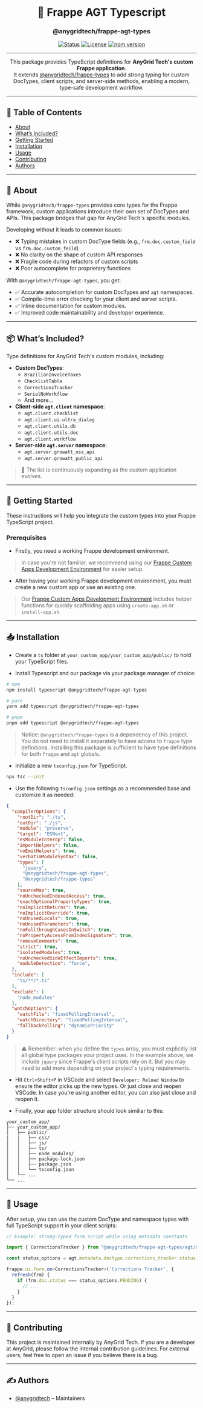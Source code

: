 <h1 align="center">
  🚀 Frappe AGT Typescript
</h1>

<h3 align="center">@anygridtech/frappe-agt-types</h3>

<div align="center">

[![Status](https://img.shields.io/badge/status-active-success.svg)]()
[![License](https://img.shields.io/badge/license-MIT-blue.svg)](/LICENSE)
[![npm version](https://badge.fury.io/js/%40anygridtech%2Ffrappe-agt-types.svg)](https://badge.fury.io/js/%40anygridtech%2Ffrappe-agt-types)

</div>

---

<p align="center">
This package provides TypeScript definitions for <strong>AnyGrid Tech's custom Frappe application</strong>.
<br>
It extends <a href="https://github.com/AnyGridTech/frappe-types">@anygridtech/frappe-types</a> to add strong typing for custom DocTypes, client scripts, and server-side methods, enabling a modern, type-safe development workflow.
</p>

---

## 📝 Table of Contents

- [About](#about)
- [What’s Included?](#whats_included)
- [Getting Started](#getting_started)
- [Installation](#installation)
- [Usage](#usage)
- [Contributing](#contributing)
- [Authors](#authors)

---

## 🧐 About <a name = "about"></a>

While `@anygridtech/frappe-types` provides core types for the Frappe framework, custom applications introduce their own set of DocTypes and APIs. This package bridges that gap for AnyGrid Tech's specific modules.

Developing without it leads to common issues:
- ❌ Typing mistakes in custom DocType fields (e.g., `frm.doc.custom_field` vs `frm.doc.custom_feild`)
- ❌ No clarity on the shape of custom API responses
- ❌ Fragile code during refactors of custom scripts
- ❌ Poor autocomplete for proprietary functions

With `@anygridtech/frappe-agt-types`, you get:
- ✅ Accurate autocompletion for custom DocTypes and `agt` namespaces.
- ✅ Compile-time error checking for your client and server scripts.
- ✅ Inline documentation for custom modules.
- ✅ Improved code maintainability and developer experience.

---

## 📦 What’s Included? <a name = "whats_included"></a>

Type definitions for AnyGrid Tech's custom modules, including:

- **Custom DocTypes**:
  - `BrazilianInvoiceTaxes`
  - `ChecklistTable`
  - `CorrectionsTracker`
  - `SerialNoWorkflow`
  - And more...
- **Client-side `agt.client` namespace**:
  - `agt.client.checklist`
  - `agt.client.ui.ultra_dialog`
  - `agt.client.utils.db`
  - `agt.client.utils.doc`
  - `agt.client.workflow`
- **Server-side `agt.server` namespace**:
  - `agt.server.growatt_oss_api`
  - `agt.server.growatt_public_api`

> 🧩 The list is continuously expanding as the custom application evolves.

---

## 🏁 Getting Started <a name = "getting_started"></a>

These instructions will help you integrate the custom types into your Frappe TypeScript project.

### Prerequisites

- Firstly, you need a working Frappe development environment.
> In case you're not familiar, we recommend using our [Frappe Custom Apps Development Environment](https://github.com/AnyGridTech/frappe-dev) for easier setup.

- After having your working Frappe development environment,
you must create a new custom app or use an existing one. 
> Our [Frappe Custom Apps Development Environment](https://github.com/AnyGridTech/frappe-dev) includes helper functions for quickly scaffolding apps using `create-app.sh` or `install-app.sh`.

---

## 📥 Installation <a name = "installation"></a>

- Create a `ts` folder at `your_custom_app/your_custom_app/public/` to hold your TypeScript files.

- Install Typescript and our package via your package manager of choice:

```bash
# npm
npm install typescript @anygridtech/frappe-agt-types

# yarn
yarn add typescript @anygridtech/frappe-agt-types

# pnpm
pnpm add typescript @anygridtech/frappe-agt-types
```

> Notice: `@anygridtech/frappe-types` is a dependency of this project. You do not need to install it separately to have access to `frappe` type definitions. Installing this package is sufficient to have type definitions for both `frappe` and `agt` globals.

- Initialize a new `tsconfig.json` for TypeScript.

```bash
npx tsc --init
```

- Use the following `tsconfig.json` settings as a recommended base and customize it as needed:

```json
{
  "compilerOptions": {
    "rootDir": "./ts",
    "outDir": "./js",
    "module": "preserve",
    "target": "ESNext",
    "esModuleInterop": false,
    "importHelpers": false,
    "noEmitHelpers": true,
    "verbatimModuleSyntax": false,
    "types": [
      "jquery",
      "@anygridtech/frappe-agt-types",
      "@anygridtech/frappe-types"
    ],
    "sourceMap": true,
    "noUncheckedIndexedAccess": true,
    "exactOptionalPropertyTypes": true,
    "noImplicitReturns": true,
    "noImplicitOverride": true,
    "noUnusedLocals": true,
    "noUnusedParameters": true,
    "noFallthroughCasesInSwitch": true,
    "noPropertyAccessFromIndexSignature": true,
    "removeComments": true,
    "strict": true,
    "isolatedModules": true,
    "noUncheckedSideEffectImports": true,
    "moduleDetection": "force",
  },
  "include": [
    "ts/**/*.ts"
  ],
  "exclude": [
    "node_modules"
  ],
  "watchOptions": {
    "watchFile": "fixedPollingInterval",
    "watchDirectory": "fixedPollingInterval",
    "fallbackPolling": "dynamicPriority"
  }
}
```

> ⚠️ Remember: when you define the `types` array, you must explicitly list all global type packages your project uses. In the example above, we include `jquery` since Frappe's client scripts rely on it. But you may need to add more depending on your project's typing requirements.

- Hit `Ctrl+Shift+P` in VSCode and select `Developer: Reload Window` to ensure the editor picks up the new types. Or just close and reopen VSCode. In case you're using another editor, you can also just close and reopen it.

- Finally, your app folder structure should look similiar to this:

```
your_custom_app/
├── your_custom_app/
│   ├── public/
|   |   ├── css/
│   │   ├── js/
│   │   ├── ts/
│   │   ├── node_modules/
│   │   ├── package-lock.json
│   │   ├── package.json
│   │   └── tsconfig.json
│   └── ...
└── ...
```

---

## 🎈 Usage <a name="usage"></a>

After setup, you can use the custom DocType and namespace types with full TypeScript support in your client scripts:

```ts
// Example: strong-typed form script while using metadata constants 

import { CorrectionsTracker } from "@anygridtech/frappe-agt-types/agt/doctype/CorrectionsTracker";

const status_options = agt.metadata.doctype.corrections_tracker.status;

frappe.ui.form.on<CorrectionsTracker>('Corrections Tracker', {
  refresh(frm) {
    if (frm.doc.status === status_options.PENDING) {
      // ...
    }
  }
});
```

---

## 🤝 Contributing <a name = "contributing"></a>

This project is maintained internally by AnyGrid Tech. If you are a developer at AnyGrid, please follow the internal contribution guidelines. For external users, feel free to open an issue if you believe there is a bug.

---

## ✍️ Authors <a name = "authors"></a>

- [@anygridtech](https://github.com/anygridtech) – Maintainers
